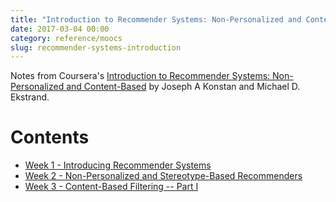 ```yaml
---
title: "Introduction to Recommender Systems: Non-Personalized and Content-Based"
date: 2017-03-04 00:00
category: reference/moocs
slug: recommender-systems-introduction
---
```


Notes from Coursera's [Introduction to Recommender Systems: Non-Personalized and Content-Based](https://www.coursera.org/learn/recommender-systems-introduction)  by Joseph A Konstan and Michael D. Ekstrand.

# Contents

* [Week 1 - Introducing Recommender Systems]({filename}/reference/moocs/coursera/recommender-systems-introduction/week-1.md)
* [Week 2 - Non-Personalized and Stereotype-Based Recommenders]({filename}/reference/moocs/coursera/recommender-systems-introduction/week-2.md)
* [Week 3 - Content-Based Filtering -- Part I]({filename}/reference/moocs/coursera/recommender-systems-introduction/week-3.md)